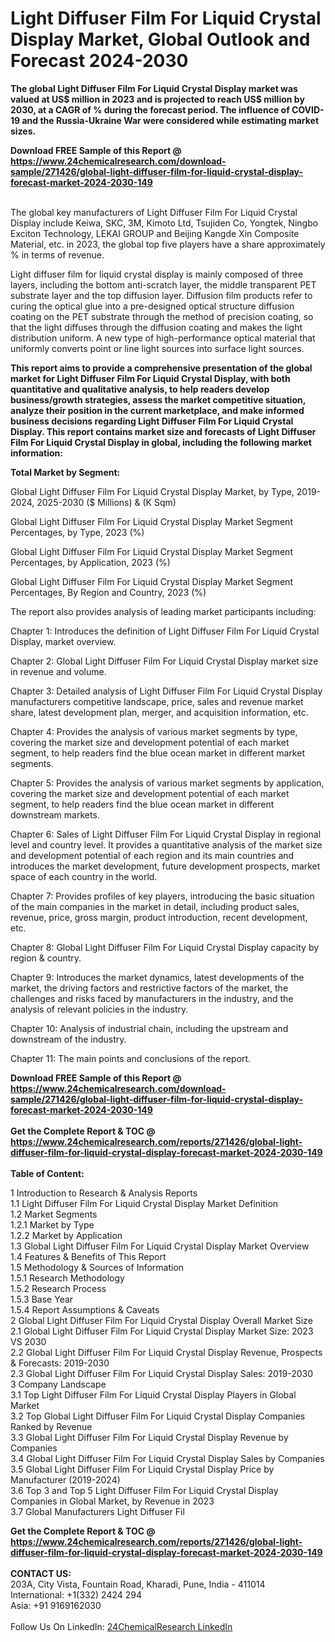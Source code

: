 <h1>Light Diffuser Film For Liquid Crystal Display Market, Global Outlook and Forecast 2024-2030</h1><p><strong>The global Light Diffuser Film For Liquid Crystal Display market was valued at US$ million in 2023 and is projected to reach US$ million by 2030, at a CAGR of % during the forecast period. The influence of COVID-19 and the Russia-Ukraine War were considered while estimating market sizes.</strong></p><p>
</p><p></p><div><b>Download FREE Sample of this Report @ 
            <a href="https://www.24chemicalresearch.com/download-sample/271426/global-light-diffuser-film-for-liquid-crystal-display-forecast-market-2024-2030-149">
            https://www.24chemicalresearch.com/download-sample/271426/global-light-diffuser-film-for-liquid-crystal-display-forecast-market-2024-2030-149</a></b></div><br><p>
The global key manufacturers of Light Diffuser Film For Liquid Crystal Display include Keiwa, SKC, 3M, Kimoto Ltd, Tsujiden Co, Yongtek, Ningbo Exciton Technology, LEKAI GROUP and Beijing Kangde Xin Composite Material, etc. in 2023, the global top five players have a share approximately % in terms of revenue.</p><p>
Light diffuser film for liquid crystal display is mainly composed of three layers, including the bottom anti-scratch layer, the middle transparent PET substrate layer and the top diffusion layer. Diffusion film products refer to curing the optical glue into a pre-designed optical structure diffusion coating on the PET substrate through the method of precision coating, so that the light diffuses through the diffusion coating and makes the light distribution uniform. A new type of high-performance optical material that uniformly converts point or line light sources into surface light sources.</p><p>
<strong>This report aims to provide a comprehensive presentation of the global market for Light Diffuser Film For Liquid Crystal Display, with both quantitative and qualitative analysis, to help readers develop business/growth strategies, assess the market competitive situation, analyze their position in the current marketplace, and make informed business decisions regarding Light Diffuser Film For Liquid Crystal Display. This report contains market size and forecasts of Light Diffuser Film For Liquid Crystal Display in global, including the following market information:</strong></p><p>
</p><p>
<strong>Total Market by Segment:</strong></p><p>
Global Light Diffuser Film For Liquid Crystal Display Market, by Type, 2019-2024, 2025-2030 ($ Millions) &amp; (K Sqm)</p><p>
Global Light Diffuser Film For Liquid Crystal Display Market Segment Percentages, by Type, 2023 (%)</p><p>
</p><p>
Global Light Diffuser Film For Liquid Crystal Display Market Segment Percentages, by Application, 2023 (%)</p><p>
</p><p>
Global Light Diffuser Film For Liquid Crystal Display Market Segment Percentages, By Region and Country, 2023 (%)</p><p>
</p><p>
The report also provides analysis of leading market participants including:</p><p>
</p><p>
</p><p>
Chapter 1: Introduces the definition of Light Diffuser Film For Liquid Crystal Display, market overview.</p><p>
Chapter 2: Global Light Diffuser Film For Liquid Crystal Display market size in revenue and volume.</p><p>
Chapter 3: Detailed analysis of Light Diffuser Film For Liquid Crystal Display manufacturers competitive landscape, price, sales and revenue market share, latest development plan, merger, and acquisition information, etc.</p><p>
Chapter 4: Provides the analysis of various market segments by type, covering the market size and development potential of each market segment, to help readers find the blue ocean market in different market segments.</p><p>
Chapter 5: Provides the analysis of various market segments by application, covering the market size and development potential of each market segment, to help readers find the blue ocean market in different downstream markets.</p><p>
Chapter 6: Sales of Light Diffuser Film For Liquid Crystal Display in regional level and country level. It provides a quantitative analysis of the market size and development potential of each region and its main countries and introduces the market development, future development prospects, market space of each country in the world.</p><p>
Chapter 7: Provides profiles of key players, introducing the basic situation of the main companies in the market in detail, including product sales, revenue, price, gross margin, product introduction, recent development, etc.</p><p>
Chapter 8: Global Light Diffuser Film For Liquid Crystal Display capacity by region &amp; country.</p><p>
Chapter 9: Introduces the market dynamics, latest developments of the market, the driving factors and restrictive factors of the market, the challenges and risks faced by manufacturers in the industry, and the analysis of relevant policies in the industry.</p><p>
Chapter 10: Analysis of industrial chain, including the upstream and downstream of the industry.</p><p>
Chapter 11: The main points and conclusions of the report.</p><div><b>Download FREE Sample of this Report @ 
            <a href="https://www.24chemicalresearch.com/download-sample/271426/global-light-diffuser-film-for-liquid-crystal-display-forecast-market-2024-2030-149">
            https://www.24chemicalresearch.com/download-sample/271426/global-light-diffuser-film-for-liquid-crystal-display-forecast-market-2024-2030-149</a></b></div><br><div><b>Get the Complete Report & TOC @ 
            <a href="https://www.24chemicalresearch.com/reports/271426/global-light-diffuser-film-for-liquid-crystal-display-forecast-market-2024-2030-149">
            https://www.24chemicalresearch.com/reports/271426/global-light-diffuser-film-for-liquid-crystal-display-forecast-market-2024-2030-149</a></b></div><br>
            <b>Table of Content:</b><p>1 Introduction to Research & Analysis Reports<br />
    1.1 Light Diffuser Film For Liquid Crystal Display Market Definition<br />
    1.2 Market Segments<br />
        1.2.1 Market by Type<br />
        1.2.2 Market by Application<br />
    1.3 Global Light Diffuser Film For Liquid Crystal Display Market Overview<br />
    1.4 Features & Benefits of This Report<br />
    1.5 Methodology & Sources of Information<br />
        1.5.1 Research Methodology<br />
        1.5.2 Research Process<br />
        1.5.3 Base Year<br />
        1.5.4 Report Assumptions & Caveats<br />
2 Global Light Diffuser Film For Liquid Crystal Display Overall Market Size<br />
    2.1 Global Light Diffuser Film For Liquid Crystal Display Market Size: 2023 VS 2030<br />
    2.2 Global Light Diffuser Film For Liquid Crystal Display Revenue, Prospects & Forecasts: 2019-2030<br />
    2.3 Global Light Diffuser Film For Liquid Crystal Display Sales: 2019-2030<br />
3 Company Landscape<br />
    3.1 Top Light Diffuser Film For Liquid Crystal Display Players in Global Market<br />
    3.2 Top Global Light Diffuser Film For Liquid Crystal Display Companies Ranked by Revenue<br />
    3.3 Global Light Diffuser Film For Liquid Crystal Display Revenue by Companies<br />
    3.4 Global Light Diffuser Film For Liquid Crystal Display Sales by Companies<br />
    3.5 Global Light Diffuser Film For Liquid Crystal Display Price by Manufacturer (2019-2024)<br />
    3.6 Top 3 and Top 5 Light Diffuser Film For Liquid Crystal Display Companies in Global Market, by Revenue in 2023<br />
    3.7 Global Manufacturers Light Diffuser Fil</p><div><b>Get the Complete Report & TOC @ 
            <a href="https://www.24chemicalresearch.com/reports/271426/global-light-diffuser-film-for-liquid-crystal-display-forecast-market-2024-2030-149">
            https://www.24chemicalresearch.com/reports/271426/global-light-diffuser-film-for-liquid-crystal-display-forecast-market-2024-2030-149</a></b></div><br><b>CONTACT US:</b><br>
            203A, City Vista, Fountain Road, Kharadi, Pune, India - 411014<br>
            International: +1(332) 2424 294<br>
            Asia: +91 9169162030 <br><br>
            Follow Us On LinkedIn: <a href="https://www.linkedin.com/company/24chemicalresearch/">24ChemicalResearch LinkedIn</a>